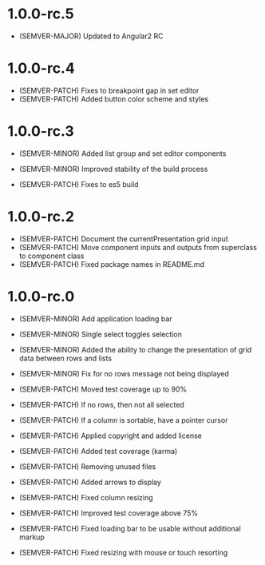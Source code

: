 # 1.0.0-rc.5

- (SEMVER-MAJOR) Updated to Angular2 RC

# 1.0.0-rc.4

- (SEMVER-PATCH) Fixes to breakpoint gap in set editor
- (SEMVER-PATCH) Added button color scheme and styles

# 1.0.0-rc.3

- (SEMVER-MINOR) Added list group and set editor components
- (SEMVER-MINOR) Improved stability of the build process

- (SEMVER-PATCH) Fixes to es5 build

# 1.0.0-rc.2

- (SEMVER-PATCH) Document the currentPresentation grid input
- (SEMVER-PATCH) Move component inputs and outputs from superclass to component class
- (SEMVER-PATCH) Fixed package names in README.md

# 1.0.0-rc.0

- (SEMVER-MINOR) Add application loading bar
- (SEMVER-MINOR) Single select toggles selection
- (SEMVER-MINOR) Added the ability to change the presentation of grid data between rows and lists
- (SEMVER-MINOR) Fix for no rows message not being displayed

- (SEMVER-PATCH) Moved test coverage up to 90%
- (SEMVER-PATCH) If no rows, then not all selected
- (SEMVER-PATCH) If a column is sortable, have a pointer cursor
- (SEMVER-PATCH) Applied copyright and added license
- (SEMVER-PATCH) Added test coverage (karma)
- (SEMVER-PATCH) Removing unused files
- (SEMVER-PATCH) Added arrows to display
- (SEMVER-PATCH) Fixed column resizing
- (SEMVER-PATCH) Improved test coverage above 75%
- (SEMVER-PATCH) Fixed loading bar to be usable without additional markup
- (SEMVER-PATCH) Fixed resizing with mouse or touch resorting
